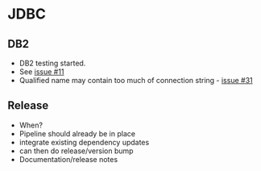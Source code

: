 # JDBC

## DB2

* DB2 testing started.
* See [issue #11](https://github.com/odpi/egeria-connector-jdbc/issues/11)
* Qualified name may contain too much of connection string - [issue #31](https://github.com/odpi/egeria-connector-jdbc/issues/31)

## Release

* When?
* Pipeline should already be in place
* integrate existing dependency updates
* can then do release/version bump 
* Documentation/release notes
